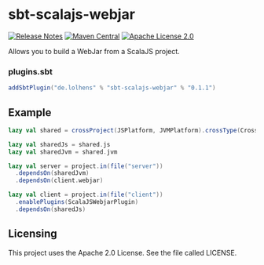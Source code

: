 # sbt-scalajs-webjar
[![Release Notes](https://img.shields.io/github/release/LolHens/sbt-scalajs-webjar.svg?maxAge=3600)](https://github.com/LolHens/sbt-scalajs-webjar/releases/latest)
[![Maven Central](https://img.shields.io/maven-central/v/de.lolhens/sbt-scalajs-webjar_2.12_1.0)](https://search.maven.org/artifact/de.lolhens/sbt-scalajs-webjar_2.12_1.0)
[![Apache License 2.0](https://img.shields.io/github/license/LolHens/sbt-scalajs-webjar.svg?maxAge=3600)](https://www.apache.org/licenses/LICENSE-2.0)

Allows you to build a WebJar from a ScalaJS project.

### plugins.sbt
```sbt
addSbtPlugin("de.lolhens" % "sbt-scalajs-webjar" % "0.1.1")
```

Example
-------
```scala
lazy val shared = crossProject(JSPlatform, JVMPlatform).crossType(CrossType.Pure).in(file("shared"))

lazy val sharedJs = shared.js
lazy val sharedJvm = shared.jvm

lazy val server = project.in(file("server"))
  .dependsOn(sharedJvm)
  .dependsOn(client.webjar)

lazy val client = project.in(file("client"))
  .enablePlugins(ScalaJSWebjarPlugin)
  .dependsOn(sharedJs)
```

Licensing
---------
This project uses the Apache 2.0 License. See the file called LICENSE.
